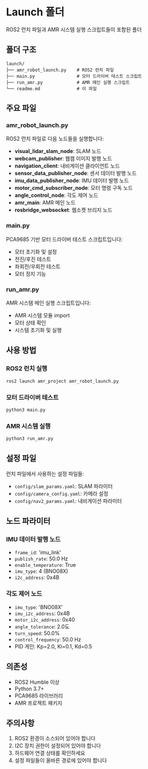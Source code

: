 # Launch 폴더

ROS2 런치 파일과 AMR 시스템 실행 스크립트들이 포함된 폴더

## 폴더 구조

```
launch/
├── amr_robot_launch.py    # ROS2 런치 파일
├── main.py                # 모터 드라이버 테스트 스크립트
├── run_amr.py             # AMR 메인 실행 스크립트
└── readme.md              # 이 파일
```

## 주요 파일

### amr_robot_launch.py

ROS2 런치 파일로 다음 노드들을 실행합니다:

- **visual_lidar_slam_node**: SLAM 노드
- **webcam_publisher**: 웹캠 이미지 발행 노드
- **navigation_client**: 내비게이션 클라이언트 노드
- **sensor_data_publisher_node**: 센서 데이터 발행 노드
- **imu_data_publisher_node**: IMU 데이터 발행 노드
- **motor_cmd_subscriber_node**: 모터 명령 구독 노드
- **angle_control_node**: 각도 제어 노드
- **amr_main**: AMR 메인 노드
- **rosbridge_websocket**: 웹소켓 브리지 노드

### main.py

PCA9685 기반 모터 드라이버 테스트 스크립트입니다:

- 모터 초기화 및 설정
- 전진/후진 테스트
- 좌회전/우회전 테스트
- 모터 정지 기능

### run_amr.py

AMR 시스템 메인 실행 스크립트입니다:

- AMR 시스템 모듈 import
- 모터 상태 확인
- 시스템 초기화 및 실행

## 사용 방법

### ROS2 런치 실행

```bash
ros2 launch amr_project amr_robot_launch.py
```

### 모터 드라이버 테스트

```bash
python3 main.py
```

### AMR 시스템 실행

```bash
python3 run_amr.py
```

## 설정 파일

런치 파일에서 사용하는 설정 파일들:

- `config/slam_params.yaml`: SLAM 파라미터
- `config/camera_config.yaml`: 카메라 설정
- `config/nav2_params.yaml`: 내비게이션 파라미터

## 노드 파라미터

### IMU 데이터 발행 노드

- `frame_id`: 'imu_link'
- `publish_rate`: 50.0 Hz
- `enable_temperature`: True
- `imu_type`: 4 (BNO08X)
- `i2c_address`: 0x4B

### 각도 제어 노드

- `imu_type`: 'BNO08X'
- `imu_i2c_address`: 0x4B
- `motor_i2c_address`: 0x40
- `angle_tolerance`: 2.0도
- `turn_speed`: 50.0%
- `control_frequency`: 50.0 Hz
- PID 게인: Kp=2.0, Ki=0.1, Kd=0.5

## 의존성

- ROS2 Humble 이상
- Python 3.7+
- PCA9685 라이브러리
- AMR 프로젝트 패키지

## 주의사항

1. ROS2 환경이 소스되어 있어야 합니다
2. I2C 장치 권한이 설정되어 있어야 합니다
3. 하드웨어 연결 상태를 확인하세요
4. 설정 파일들이 올바른 경로에 있어야 합니다
